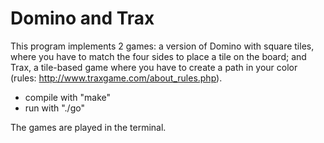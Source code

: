# Domino and Trax

This program implements 2 games: a version of Domino with square tiles, where you have to match the four sides to place a tile on the board; and Trax, a tile-based game where you have to create a path in your color (rules: http://www.traxgame.com/about_rules.php).

- compile with "make"
- run with "./go"

The games are played in the terminal.
